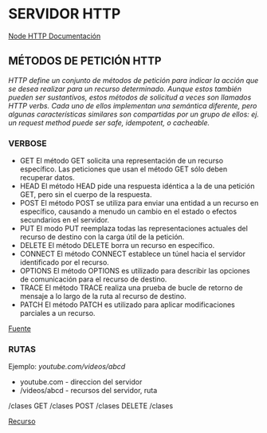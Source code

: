 # SERVIDOR HTTP

[Node HTTP Documentación](https://nodejs.org/dist/latest-v14.x/docs/api/http.html#http_http_createserver_options_requestlistener)

## MÉTODOS DE PETICIÓN HTTP

_HTTP define un conjunto de métodos de petición para indicar la acción que se desea realizar para un recurso determinado. Aunque estos también pueden ser sustantivos, estos métodos de solicitud a veces son llamados HTTP verbs. Cada uno de ellos implementan una semántica diferente, pero algunas características similares son compartidas por un grupo de ellos: ej. un request method puede ser safe, idempotent, o cacheable._

### VERBOSE

* GET
    El método GET  solicita una representación de un recurso específico. Las peticiones que usan el método GET sólo deben recuperar datos.
* HEAD
    El método HEAD pide una respuesta idéntica a la de una petición GET, pero sin el cuerpo de la respuesta.
* POST
    El método POST se utiliza para enviar una entidad a un recurso en específico, causando a menudo un cambio en el estado o efectos secundarios en el servidor.
* PUT
    El modo PUT reemplaza todas las representaciones actuales del recurso de destino con la carga útil de la petición.
* DELETE
    El método DELETE borra un recurso en específico.
* CONNECT
    El método CONNECT establece un túnel hacia el servidor identificado por el recurso.
* OPTIONS
    El método OPTIONS es utilizado para describir las opciones de comunicación para el recurso de destino.
* TRACE
    El método TRACE  realiza una prueba de bucle de retorno de mensaje a lo largo de la ruta al recurso de destino.
* PATCH
    El método PATCH  es utilizado para aplicar modificaciones parciales a un recurso.

[Fuente](https://developer.mozilla.org/es/docs/Web/HTTP/Methods)

### RUTAS

Ejemplo: _youtube.com/videos/abcd_
* youtube.com - direccion del servidor
* /videos/abcd - recursos del servidor, ruta

/clases
GET /clases
POST /clases
DELETE /clases

[Recurso](https://insomnia.rest/)
